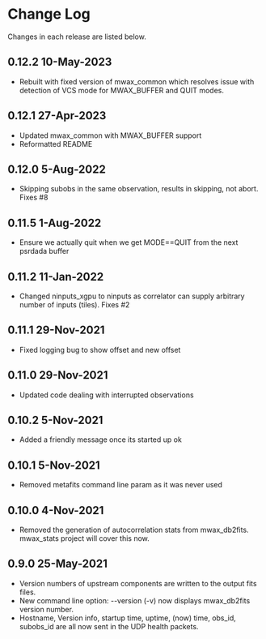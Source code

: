 # Change Log

Changes in each release are listed below.

## 0.12.2 10-May-2023

* Rebuilt with fixed version of mwax_common which resolves issue with detection of VCS mode for MWAX_BUFFER and QUIT modes.

## 0.12.1 27-Apr-2023

* Updated mwax_common with MWAX_BUFFER support
* Reformatted README

## 0.12.0 5-Aug-2022

* Skipping subobs in the same observation, results in skipping, not abort. Fixes #8

## 0.11.5 1-Aug-2022

* Ensure we actually quit when we get MODE==QUIT from the next psrdada buffer

## 0.11.2 11-Jan-2022

* Changed ninputs_xgpu to ninputs as correlator can supply arbitrary number of inputs (tiles). Fixes #2

## 0.11.1 29-Nov-2021

* Fixed logging bug to show offset and new offset

## 0.11.0 29-Nov-2021

* Updated code dealing with interrupted observations

## 0.10.2 5-Nov-2021

* Added a friendly message once its started up ok

## 0.10.1 5-Nov-2021

* Removed metafits command line param as it was never used

## 0.10.0 4-Nov-2021

* Removed the generation of autocorrelation stats from mwax_db2fits. mwax_stats project will cover this now.

## 0.9.0 25-May-2021

* Version numbers of upstream components are written to the output fits files.
* New command line option: --version (-v)  now displays mwax_db2fits version number.
* Hostname, Version info, startup time, uptime, (now) time, obs_id, subobs_id are all now sent in the UDP health packets.
